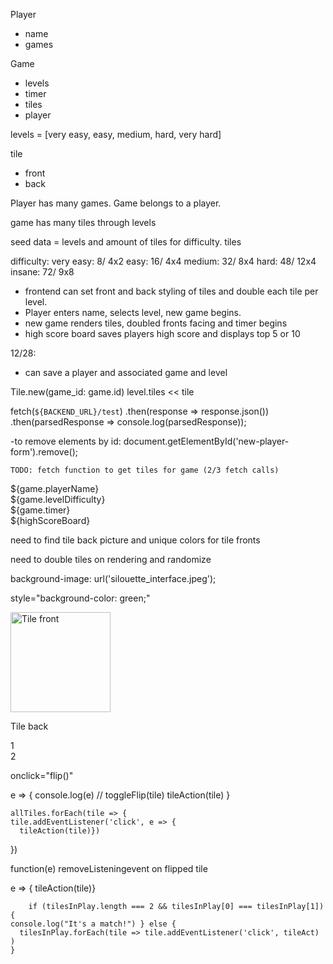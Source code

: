 Player 
- name
- games

Game
- levels
- timer
- tiles
- player

levels = [very easy, easy, medium, hard, very hard]

tile
- front
- back

Player has many games.
Game belongs to a player. 

game has many tiles through levels

seed data = levels and amount of tiles for difficulty. 
tiles

difficulty:
very easy: 8/ 4x2
easy: 16/ 4x4
medium: 32/ 8x4
hard: 48/ 12x4
insane: 72/ 9x8

* frontend can set front and back styling of tiles and double each tile per level. 
* Player enters name, selects level, new game begins. 
* new game renders tiles, doubled fronts facing and timer begins
* high score board saves players high score and displays top 5 or 10

12/28: 
* can save a player and associated game and level

Tile.new(game_id: game.id)
level.tiles << tile

fetch(`${BACKEND_URL}/test`)
  .then(response => response.json())
  .then(parsedResponse => console.log(parsedResponse));

  -to remove elements by id:
    document.getElementById('new-player-form').remove();

    TODO: fetch function to get tiles for game (2/3 fetch calls)

<div class="container" id="player-info-board">
  <div>${game.playerName}</div>
  <div>${game.levelDifficulty}</div>
  <div>${game.timer}</div>
  <div>${highScoreBoard}</div>
</div>
<div class="container" id="game-board">

</div>

need to find tile back picture and unique colors for tile fronts

need to double tiles on rendering and randomize

background-image: url('silouette_interface.jpeg');

 style="background-color: green;"

 <div class="flip-card thumbnail rounded">
  <div class="flip-card-inner">
    <div class="flip-card-front">
      <img src="images/mm.png" alt="Tile front" style="width:160px;height:160px;">
    </div>
    <div class="flip-card-back">
      <p>Tile back</p>
    </div>
  </div>
</div>

<section class="thumbnail">
  <div class="card" onclick="flip()">
    <div class="front">1</div>
    <div class="back">2</div>
  </div>
</section>

 onclick="flip()"

 e => {
      console.log(e)
      // toggleFlip(tile)
      tileAction(tile)
    }

    allTiles.forEach(tile => {
    tile.addEventListener('click', e => {
      tileAction(tile)})
  })

  function(e)
  removeListeningevent on flipped tile

  e => {
        tileAction(tile)}

        if (tilesInPlay.length === 2 && tilesInPlay[0] === tilesInPlay[1]) {
    console.log("It's a match!") } else {
      tilesInPlay.forEach(tile => tile.addEventListener('click', tileAct) )
    }